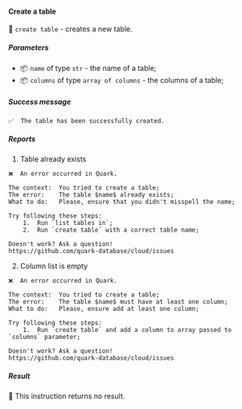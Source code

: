 #### Create a table

🔧 `create table` - creates a new table.

##### Parameters

* 📦 `name` of type `str` - the name of a table;
* 📦 `columns` of type `array of columns` - the columns of a table;

<!-- or...
🚫 This instruction takes no parameters.
-->

##### Success message

```
✅  The table has been successfully created.
```

##### Reports

1. Table already exists
```
❌  An error occurred in Quark.

The context:  You tried to create a table;
The error:    The table $name$ already exists;
What to do:   Please, ensure that you didn't misspell the name;

Try following these steps:
    1.  Run `list tables in`;
    2.  Run `create table` with a correct table name; 

Doesn't work? Ask a question!
https://github.com/quark-database/cloud/issues
```

2. Column list is empty
```
❌  An error occurred in Quark.

The context:  You tried to create a table;
The error:    The table $name$ must have at least one column;
What to do:   Please, ensure add at least one column;

Try following these steps:
    1.  Run `create table` and add a column to array passed to `columns` parameter; 

Doesn't work? Ask a question!
https://github.com/quark-database/cloud/issues
```

##### Result

🚫 This instruction returns no result.